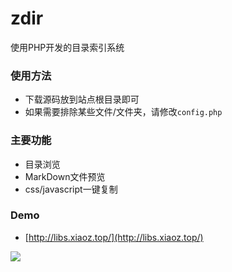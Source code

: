 # zdir
使用PHP开发的目录索引系统

### 使用方法
* 下载源码放到站点根目录即可
* 如果需要排除某些文件/文件夹，请修改`config.php`

### 主要功能
* 目录浏览
* MarkDown文件预览
* css/javascript一键复制

### Demo
* [http://libs.xiaoz.top/](http://libs.xiaoz.top/)

![](https://imgurl.org/upload/1806/4587166ea12440b1.png)